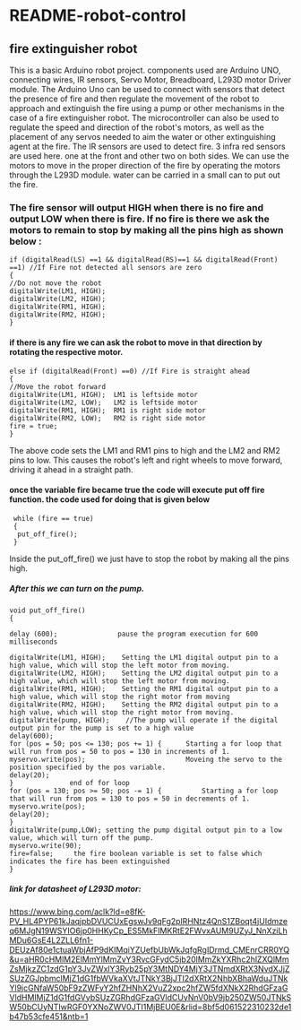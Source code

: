 # README-robot-control

## fire extinguisher robot

This is a basic Arduino robot project. components used are Arduino UNO, connecting wires, IR sensors, Servo Motor, Breadboard, L293D motor Driver module.
The Arduino Uno can be used to connect with sensors that detect the presence of fire and then regulate the movement of the robot to approach and extinguish the fire using a pump or other mechanisms in the case of a fire extinguisher robot. The microcontroller can also be used to regulate the speed and direction of the robot's motors, as well as the placement of any servos needed to aim the water or other extinguishing agent at the fire.
The IR sensors are used to detect fire. 3 infra red sensors are used here. one at the front and other two on both sides.
We can use the motors to move in the proper direction of the fire by operating the motors through the L293D module. water can be carried in a small can to put out the fire.
### The fire sensor will output HIGH when there is no fire and output LOW when there is fire. If no fire is there we ask the motors to remain to stop by making all the pins high as shown below :
    if (digitalRead(LS) ==1 && digitalRead(RS)==1 && digitalRead(Front) ==1) //If Fire not detected all sensors are zero
    {
    //Do not move the robot
    digitalWrite(LM1, HIGH);
    digitalWrite(LM2, HIGH);
    digitalWrite(RM1, HIGH);
    digitalWrite(RM2, HIGH);
    }
#### if there is any fire we can ask the robot to move in that direction by rotating the respective motor.
    else if (digitalRead(Front) ==0) //If Fire is straight ahead
    {
    //Move the robot forward
    digitalWrite(LM1, HIGH);  LM1 is leftside motor
    digitalWrite(LM2, LOW);   LM2 is leftside motor
    digitalWrite(RM1, HIGH);  RM1 is right side motor 
    digitalWrite(RM2, LOW);   RM2 is right side motor
    fire = true;
    }
The above code sets the LM1 and RM1 pins to high and the LM2 and RM2 pins to low. This causes the robot's left and right wheels to move forward, driving it ahead in a straight path.

#### once the variable fire became true the code will execute put off fire function. the code used for doing that is given below
     while (fire == true)
     {
      put_off_fire();
     }
Inside the put_off_fire() we just have to stop the robot by making all the pins high. 
 
 ##### After this we can turn on the pump.
 
    void put_off_fire()
    {
    
    delay (600);               pause the program execution for 600 milliseconds
     
    digitalWrite(LM1, HIGH);    Setting the LM1 digital output pin to a high value, which will stop the left motor from moving.
    digitalWrite(LM2, HIGH);    Setting the LM2 digital output pin to a high value, which will stop the left motor from moving.
    digitalWrite(RM1, HIGH);    Setting the RM1 digital output pin to a high value, which will stop the right motor from moving
    digitalWrite(RM2, HIGH);    Setting the RM2 digital output pin to a high value, which will stop the right motor from moving.
    digitalWrite(pump, HIGH);    //The pump will operate if the digital output pin for the pump is set to a high value
    delay(600); 
    for (pos = 50; pos <= 130; pos += 1) {      Starting a for loop that will run from pos = 50 to pos = 130 in increments of 1.
    myservo.write(pos);                         Moveing the servo to the position specified by the pos variable.
    delay(20); 
    }              end of for loop
    for (pos = 130; pos >= 50; pos -= 1) {          Starting a for loop that will run from pos = 130 to pos = 50 in decrements of 1.
    myservo.write(pos);
    delay(20); 
    }
    digitalWrite(pump,LOW); setting the pump digital output pin to a low value, which will turn off the pump.
    myservo.write(90);
    fire=false;     the fire boolean variable is set to false which indicates the fire has been extinguished
    }


##### link for datasheet of L293D motor:
https://www.bing.com/aclk?ld=e8fK-PV_HL4PYP61kJaqjpbDVUCUxEgswJv9qFg2plRHNtz4QnS1ZBoqt4jUIdmzeq6MJgN19WSYIO6jp0HHKyCp_ES5MkFIMKRtE2FWvxAUM9UZyJ_NnXziLhMDu6GsE4L2ZLL6fn1-DEUzAf80e1ctuaWbjAfP9dKIMqiYZUefbUbWkJqfgRgIDrmd_CMEnrCRR0YQ&u=aHR0cHMlM2ElMmYlMmZvY3RvcGFydC5jb20lMmZkYXRhc2hlZXQlMmZsMjkzZC1zdG1pY3JvZWxlY3Ryb25pY3MtNDY4MjY3JTNmdXRtX3NvdXJjZSUzZGJpbmclMjZ1dG1fbWVkaXVtJTNkY3BjJTI2dXRtX2NhbXBhaWduJTNkYl9jcGNfaW50bF9zZWFyY2hfZHNhX2VuZ2xpc2hfZW5fdXNkX2RhdGFzaGVldHMlMjZ1dG1fdGVybSUzZGRhdGFzaGVldCUyNnV0bV9jb250ZW50JTNkSW50bCUyNTIwRGF0YXNoZWV0JTI1MjBEU0E&rlid=8bf5d061522310232de1b47b53cfe451&ntb=1
